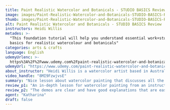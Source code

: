 ```yaml
---
title: Paint Realistic Watercolor and Botanicals - STUDIO BASICS Review
image: images/Paint-Realistic-Watercolor-and-Botanicals-STUDIO-BASICS-Review.jpeg
thumb: images/Paint-Realistic-Watercolor-and-Botanicals-STUDIO-BASICS-Review.jpeg
alt: Paint Realistic Watercolor and Botanicals - STUDIO BASICS Review
instructors: Heidi Willis
metades: >-
  "This foundation tutorial will help you understand essential work+studio
  basics for realistic watercolour and botanicals"
categories: arts & crafts
language: English
udemyUrlenc: >-
  https%3A%2F%2Fwww.udemy.com%2Fpaint-realistic-watercolor-and-botanicals-studio-basics%2F
udemyUrl: "https://www.udemy.com/paint-realistic-watercolor-and-botanicals-studio-basics/"
about_instructor: "Heidi Willis is a watercolor artist based in Australia. Her works have been featured in different prominent exhibitions and collections. Her classes are always in demand that is why she turned to online teaching to reach a wider range of audience."
video_handle: "8MI9FzwjvsE"
summary: "Nice lesson about watercolor painting that discusses all the basics in order to give the students a starting point in the painting. The course discusses the basics and goes in-depth with the lessons."
review_p1: "An in-depth lesson for watercolor painting from an instructor with over two decades of experience. From the beginning, the instructor clears up and discusses all the tools and materials that the student will need in her class. She clears up some of the confusion about the materials like the difference between student and artist grade paint and recommends a lot of paints that would be great to work with. She also cleared up the difference between cakes of paint and tubes and most common questions that beginners might have. The lessons are easy to follow and fill in some of the knowledge gaps that people might have. "
review_p2: "The demos are clear and have good explanations that are easy to follow. The discussion of color selection was helpful in teaching the students the type of paint that they should work within a certain art. The course also gave the students a solid understanding of tonal ranges. There are a lot of professional insight and tips for total beginners in the course. It teaches the basics of color, form, texture, smooth application, paint to water ratio, color graduation and a lot more that would be really helpful for a beginner to make a great artwork. this course is great for beginners as it teaches them where to start from and the techniques that they could use while working."
agent: "Katharina"
draft: false
---
```


